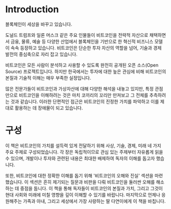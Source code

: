 # Introduction

블록체인이 세상을 바꾸고 있습니다.

도널드 트럼프와 일론 머스크 같은 주요 인물들이 비트코인을 전략적 자산으로 채택하면서 금융, 물류, 예술 등 다양한 산업에서 블록체인을 기반으로 한 혁신적 비즈니스 모델이 속속 등장하고 있습니다. 비트코인은 단순한 투자 자산의 역할을 넘어, 기술과 경제 발전의 중심축으로 자리 잡고 있습니다.

비트코인은 모든 사람이 분석하고 사용할 수 있도록 완전히 공개된 오픈 소스(Open Source) 프로젝트입니다. 하지만 한국에서는 투자에 대한 높은 관심에 비해 비트코인의 본질과 기술적 이해는 매우 부족한 실정입니다.

많은 전문가들이 비트코인과 가상자산에 대해 다양한 해석을 내놓고 있지만, 특정 관점만으로 비트코인을 이해하려는 것은 마치 코끼리의 꼬리만 만져보고 그 전체를 추측하려는 것과 같습니다. 이러한 단편적인 접근은 비트코인의 진정한 가치를 파악하고 이를 제대로 활용하는 데 장애물이 되고 있습니다.

# 구성

이 책은 비트코인의 가치를 설득력 있게 전달하기 위해 사상, 기술, 경제, 미래 네 가지 주요 주제로 구성되었습니다. 각 장은 독립적이므로 관심 있는 주제부터 자유롭게 읽을 수 있으며, 개발이나 투자와 관련된 내용은 최대한 배제하여 독자의 이해를 돕고자 했습니다.

또한, 비트코인에 대한 정확한 이해를 돕기 위해 '비트코인의 오해와 진실' 섹션을 마련했습니다. 이 섹션은 흔히 제기되는 질문과 비판을 다뤄 비트코인을 둘러싼 오해를 해소하는 데 중점을 둡니다. 이 책을 통해 독자들이 비트코인의 본질과 가치, 그리고 그것이 현대 사회와 미래에 미칠 영향을 깊이 이해할 수 있기를 바랍니다.
마지막으로 언제나 응원해주는 가족과 아내, 그리고 세상에서 가장 사랑하는 딸 다연이에게 이 책을 바칩니다.
